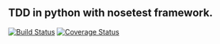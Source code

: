 ## TDD in python with nosetest framework.
[![Build Status](https://travis-ci.org/ZhuXiaomin/TDD_in_python.svg?branch=master)](https://travis-ci.org/ZhuXiaomin/TDD_in_python)
[![Coverage Status](https://coveralls.io/repos/github/ZhuXiaomin/TDD_in_python/badge.svg?branch=master)](https://coveralls.io/github/ZhuXiaomin/TDD_in_python?branch=master)
